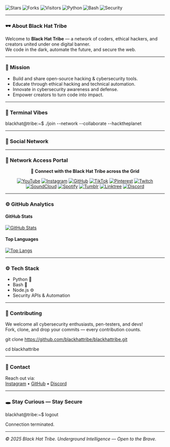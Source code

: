 <!-- BLACK HAT TRIBE README -->

![Stars](https://img.shields.io/github/stars/blackhattribe/blackhattribe?style=flat-square)
![Forks](https://img.shields.io/github/forks/blackhattribe/blackhattribe?style=flat-square)
![Visitors](https://visitor-badge.laobi.icu/badge?page_id=blackhattribe.blackhattribe)
![Python](https://img.shields.io/badge/Python-3776AB?style=flat-square&logo=python&logoColor=white)
![Bash](https://img.shields.io/badge/Bash-121011?style=flat-square&logo=gnu-bash&logoColor=white)
![Security](https://img.shields.io/badge/Security-000000?style=flat-square&logo=matrix&logoColor=white)


---

### 🕶️ About Black Hat Tribe

Welcome to **Black Hat Tribe** 
— a network of coders, ethical hackers, and creators united under one digital banner.  
We code in the dark, automate the future, and secure the web.

---

### 🧠 Mission

- Build and share open-source hacking & cybersecurity tools.  
- Educate through ethical hacking and technical automation.  
- Innovate in cybersecurity awareness and defense.  
- Empower creators to turn code into impact.

---

### 🧩 Terminal Vibes

blackhat@tribe:~$ ./join   --network  --collaborate   --hacktheplanet


---

### 📡 Social Network

---

### 🧠 Network Access Portal

<div align="center">
  
  🔗 **Connect with the Black Hat Tribe across the Grid**

  [![YouTube](https://img.shields.io/badge/YouTube-FF0000?style=for-the-badge&logo=youtube&logoColor=white)](https://www.youtube.com/@BlackHatTribe)
  [![Instagram](https://img.shields.io/badge/Instagram-E4405F?style=for-the-badge&logo=instagram&logoColor=white)](https://www.instagram.com/blackhattribe/)
  [![GitHub](https://img.shields.io/badge/GitHub-000000?style=for-the-badge&logo=github&logoColor=white)](https://github.com/blackhattribe)
  [![TikTok](https://img.shields.io/badge/TikTok-010101?style=for-the-badge&logo=tiktok&logoColor=white)](https://www.tiktok.com/@blackhattribe)
  [![Pinterest](https://img.shields.io/badge/Pinterest-BD081C?style=for-the-badge&logo=pinterest&logoColor=white)](http://www.pinterest.com/blackhattribe)
  [![Twitch](https://img.shields.io/badge/Twitch-6441A5?style=for-the-badge&logo=twitch&logoColor=white)](https://www.twitch.tv/blackhattribe)
  [![SoundCloud](https://img.shields.io/badge/SoundCloud-FF7700?style=for-the-badge&logo=soundcloud&logoColor=white)](https://soundcloud.com/blackhattribe)
  [![Spotify](https://img.shields.io/badge/Spotify-1ED760?style=for-the-badge&logo=spotify&logoColor=white)](https://open.spotify.com/user/31cginrbjo3yqvljznqjn7kmdjvi)
  [![Tumblr](https://img.shields.io/badge/Tumblr-36465D?style=for-the-badge&logo=tumblr&logoColor=white)](https://www.tumblr.com/blackhattribe)
  [![Linktree](https://img.shields.io/badge/Linktree-39E09B?style=for-the-badge&logo=linktree&logoColor=white)](https://linktr.ee/blackhattribe)
  [![Discord](https://img.shields.io/badge/Discord-5865F2?style=for-the-badge&logo=discord&logoColor=white)](https://discord.gg/YOUR_INVITE_CODE)
  
</div>




---

### ⚙️ GitHub Analytics

#### GitHub Stats

[![GitHub Stats](https://github-readme-stats.vercel.app/api?username=blackhattribe&show_icons=true&theme=radical&hide_border=true&count_private=true&include_all_commits=true)](https://github.com/anuraghazra/github-readme-stats)

#### Top Languages

[![Top Langs](https://github-readme-stats.vercel.app/api/top-langs/?username=blackhattribe&layout=compact&theme=radical)](https://github.com/anuraghazra/github-readme-stats)

---

### ⚙️ Tech Stack

- Python 🐍  
- Bash 🧮  
- Node.js ⚙️  
- Security APIs & Automation  

---

### 🧬 Contributing

We welcome all cybersecurity enthusiasts, pen-testers, and devs!  
Fork, clone, and drop your commits — every contribution counts.

git clone https://github.com/blackhattribe/blackhattribe.git

cd blackhattribe


---

### 📧 Contact

Reach out via:  
[Instagram](https://www.instagram.com/blackhattribe/) • [GitHub](https://github.com/blackhattribe) • [Discord](https://discord.gg//f4SKb6Ez)

---

### 🕳️ Stay Curious — Stay Secure

blackhat@tribe:~$ logout

Connection terminated.

---

*© 2025 Black Hat Tribe. Underground Intelligence — Open to the Brave.*


